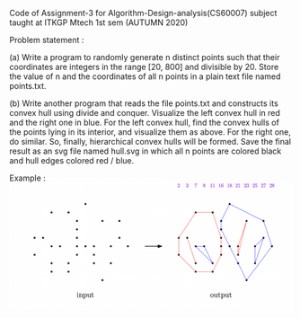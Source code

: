 Code of Assignment-3 for Algorithm-Design-analysis(CS60007) subject taught at ITKGP Mtech 1st sem (AUTUMN 2020)

Problem statement : 
 
(a) Write a program to randomly generate n distinct points such that their coordinates are integers in the range [20, 800] and divisible by 20.
    Store the value of n and the coordinates of all n points in a plain text file named points.txt.

(b) Write another program that reads the file points.txt and constructs its convex hull using divide and conquer. Visualize the left convex hull 
    in red and the right one in blue.
    For the left convex hull, find the convex hulls of the points lying in its interior, and visualize them as above.
    For the right one, do similar.
    So, finally, hierarchical convex hulls will be formed.
    Save the final result as an svg file named hull.svg in which all n points are colored black and hull edges colored red / blue.
    
 Example  : 
 ![alt text](https://github.com/rvravi77/Algorithm-Design-analysis-CS60007/blob/master/A3/SVG.png?raw=true)

